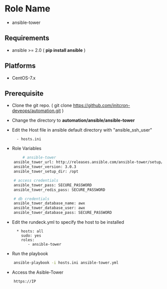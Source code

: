 Role Name
=========

- ansible-tower

Requirements
------------

* ansible >= 2.0 ( **pip install ansible** )

Platforms
---------

  - CentOS-7.x

Prerequisite
------------

* Clone the git repo. ( git clone https://github.com/initcron-deveops/automation.git )

* Change the directory to **automation/ansible/ansible-tower**

* Edit the Host file in ansible default directory with "ansible_ssh_user"

        - hosts.ini

* Role Variables

```bash       
        # ansible-tower
	ansible_tower_url: http://releases.ansible.com/ansible-tower/setup/
	ansible_tower_version: 3.0.3
	ansible_tower_setup_dir: /opt

	# access credentials
	ansible_tower_pass: SECURE_PASSWORD
	ansible_tower_redis_pass: SECURE_PASSWORD

	# db credentials
	ansible_tower_database_name: awx
	ansible_tower_database_user: awx
	ansible_tower_database_pass: SECURE_PASSWORD
```

* Edit the rundeck.yml to specify the host to be installed

        * hosts: all
          sudo: yes
          roles:
             - ansible-tower

* Run the playbook
      
```bash
	ansible-playbook -i hosts.ini ansible-tower.yml
```

* Access the Asible-Tower 

```bash
	https://IP 
```
